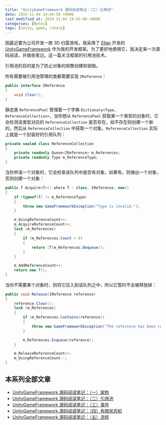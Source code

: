 ```yaml
---
title: "UnityGameFramework 源码阅读笔记：（二）引用池"
date: 2019-11-04 14:44:59 +0800
last_modified_at: 2019-11-04 19:43:49 +0800
categories: [Notes]
tags: [unity, game, csharp]
---
```


因最近要为公司开发一款 3D 扫雷游戏，我采用了 [Ellan](https://github.com/EllanJiang) 开发的 [UnityGameFramework](https://gameframework.cn/) 作为我的开发框架。为了更好地使用它，我决定来一次源码阅读，并做些笔记。这一篇关注框架的引用池技术。

引用池的目的是为了防止对象的频繁创建和销毁。

所有需要被引用池管理的类都需要实现 `IReference`：

```c#
public interface IReference
{
    void Clear();
}
```

静态类 `ReferencePool` 管理着一个字典 `Dictionary<Type, ReferenceCollection>`，当你想从 `ReferencePool` 获取某一个类型的对象时，它会检测该类型对应的 `ReferenceCollection` 是否存在，如不存在则创建一个新的，然后从 `ReferenceCollection` 中获取一个对象。`ReferenceCollection` 实际上就是一个封装好的引用队列：

```c#
private sealed class ReferenceCollection
{
    private readonly Queue<IReference> m_References;
    private readonly Type m_ReferenceType;
}
```

当你申请一个对象时，它会检查该队列中是否有对象，如果有，则弹出一个对象，否则创建一个对象：

```c#
public T Acquire<T>() where T : class, IReference, new()
{
    if (typeof(T) != m_ReferenceType)
    {
        throw new GameFrameworkException("Type is invalid.");
    }

    m_UsingReferenceCount++;
    m_AcquireReferenceCount++;
    lock (m_References)
    {
        if (m_References.Count > 0)
        {
            return (T)m_References.Dequeue();
        }
    }

    m_AddReferenceCount++;
    return new T();
}
```

当你不需要某个对象时，则将它压入到该队列之中，所以它暂时不会被释放掉：

```c#
public void Release(IReference reference)
{
    reference.Clear();
    lock (m_References)
    {
        if (m_References.Contains(reference))
        {
            throw new GameFrameworkException("The reference has been released.");
        }

        m_References.Enqueue(reference);
    }

    m_ReleaseReferenceCount++;
    m_UsingReferenceCount--;
}
```

## 本系列全部文章

- [UnityGameFramework 源码阅读笔记：（一）架构](/2019/11/04/unitygameframework-yuan-ma-yue-du-bi-ji-yi-jia-gou.html)
- [UnityGameFramework 源码阅读笔记：（二）引用池](/2019/11/04/unitygameframework-yuan-ma-yue-du-bi-ji-er-yin-yong-chi.html)
- [UnityGameFramework 源码阅读笔记：（三）事件](/2019/11/04/unitygameframework-yuan-ma-yue-du-bi-ji-san-shi-jian.html)
- [UnityGameFramework 源码阅读笔记：（四）有限状态机](/2019/11/04/unitygameframework-yuan-ma-yue-du-bi-ji-si-you-xian-zhuang-tai-ji.html)
- [UnityGameFramework 源码阅读笔记：（五）流程](/2019/11/04/unitygameframework-yuan-ma-yue-du-bi-ji-wu-liu-cheng.html)
